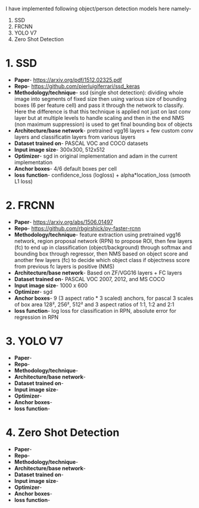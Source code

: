 I have implemented following object/person detection models here namely-
1) SSD
2) FRCNN
3) YOLO V7
4) Zero Shot Detection

# 1. SSD
* **Paper**- https://arxiv.org/pdf/1512.02325.pdf
* **Repo**- https://github.com/pierluigiferrari/ssd_keras
* **Methodology/technique**- ssd (single shot detection): dividing whole image into segments of fixed size then using various size of bounding boxes (6 per feature cell) and pass it through the network to classify. Here the difference is that this technique is applied not just on last conv layer but at multiple levels to handle scaling and then in the end NMS (non maximum suppression) is used to get final bounding box of objects
* **Architecture/base network**- pretrained vgg16 layers + few custom conv layers and classificatin layers from various layers
* **Dataset trained on**- PASCAL VOC and COCO datasets
* **Input image size**- 300x300, 512x512
* **Optimizer**- sgd in original implementation and adam in the current implementation
* **Anchor boxes**- 4/6 default boxes per cell
* **loss function**- confidence_loss (logloss) + alpha*location_loss (smooth L1 loss)

# 2. FRCNN
* **Paper**- https://arxiv.org/abs/1506.01497
* **Repo**- https://github.com/rbgirshick/py-faster-rcnn
* **Methodology/technique**- feature extraction using pretrained vgg16 network, region proposal network (RPN) to propose ROI, then few layers (fc) to end up in classification (object/background) through softmax and bounding box through regressor, then NMS based on object score and another few layers (fc) to decide which object class if objectness score from previous fc layers is positive (NMS)
* **Architecture/base network**-  Based on ZF/VGG16 layers + FC layers
* **Dataset trained on**- PASCAL VOC 2007, 2012, and MS COCO
* **Input image size**- 1000 x 600
* **Optimizer**- sgd
* **Anchor boxes**- 9 (3 aspect ratio * 3 scaled) anchors, for pascal 3 scales of box area 128², 256², 512² and 3 aspect ratios of 1:1, 1:2 and 2:1
* **loss function**- log loss for classification in RPN, absolute error for regression in RPN

# 3. YOLO V7
* **Paper**- 
* **Repo**- 
* **Methodology/technique**- 
* **Architecture/base network**- 
* **Dataset trained on**- 
* **Input image size**- 
* **Optimizer**- 
* **Anchor boxes**- 
* **loss function**- 

# 4. Zero Shot Detection
* **Paper**- 
* **Repo**- 
* **Methodology/technique**- 
* **Architecture/base network**- 
* **Dataset trained on**- 
* **Input image size**- 
* **Optimizer**- 
* **Anchor boxes**- 
* **loss function**- 